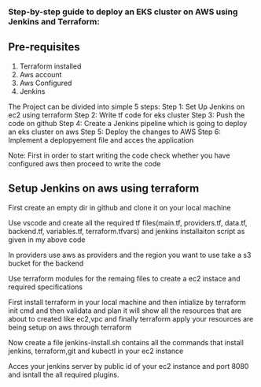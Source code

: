 ### Step-by-step guide to deploy an EKS cluster on AWS using Jenkins and Terraform:

## Pre-requisites
1. Terraform installed
2. Aws account
3. Aws Configured
4. Jenkins

The Project can be divided into simple 5 steps:
Step 1: Set Up Jenkins on ec2 using terraform
Step 2: Write tf code for eks cluster
Step 3: Push the code on github
Step 4: Create a Jenkins pipeline which is going to deploy an eks cluster on aws
Step 5: Deploy the changes to AWS
Step 6: Implement a deplopyement file and acces the application

Note: First in order to start writing the code check whether you have configured aws then proceed to write the code

## Setup Jenkins on aws using terraform
First create an empty dir in github and clone it on your local machine

Use vscode and create all the required tf files(main.tf, providers.tf, data.tf, backend.tf, variables.tf, terraform.tfvars) and jenkins installaiton script as given in my above code

In providers use aws as providers and the region you want to use take a s3 bucket for the backend

Use terraform modules for the remaing files to create a ec2 instace and required specifications

First install terraform in your local machine and then intialize by terraform init cmd and then validata and plan it will show all the resources that are about to created like ec2,vpc and finally terraform apply your resources are being setup on aws through terraform

Now create a file jenkins-install.sh contains all the commands that install jenkins, terraform,git and kubectl in your ec2 instance

Acces your jenkins server by public id of your ec2 instance and port 8080 and isntall the all required plugins.
